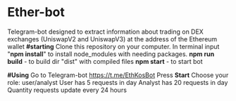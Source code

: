 # Ether-bot
Telegram-bot designed to extract information about trading on DEX exchanges (UniswapV2 and UniswapV3) at the address of the Ethereum wallet
**#starting**
Clone this repository on your computer.
In terminal input "**npm install**" to install node_modules with needing packages.
**npm run build** - to build dir "dist" with compiled files
**npm start** - to start bot

**#Using**
Go to Telegram-bot https://t.me/EthKosBot
Press **Start**
Choose your role: user/analyst
User has 5 requests in day
Analyst has 20 requests in day
Quantity requests update every 24 hours
